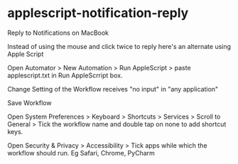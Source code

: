 # applescript-notification-reply
Reply to Notifications on MacBook 

Instead of using the mouse and click twice to reply here's an alternate using Apple Script

Open Automator > New Automation > Run AppleScript > paste applescript.txt in Run AppleScrript box.

Change Setting of the Workflow receives "no input" in "any application"

Save Workflow

Open System Preferences > Keyboard > Shortcuts > Services > Scroll to General > Tick the workflow name and double tap on none to add shortcut keys.

Open Security & Privacy > Accessibility > Tick apps while which the workflow should run. Eg Safari, Chrome, PyCharm 
